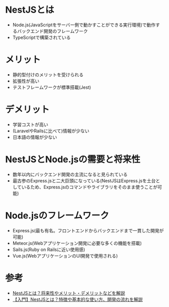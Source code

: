 # NestJSとは
* Node.js(JavaScriptをサーバー側で動かすことができる実行環境)で動作するバックエンド開発のフレームワーク
* TypeScriptで構築されている

# メリット
* 静的型付けのメリットを受けられる
* 拡張性が高い
* テストフレームワークが標準搭載(Jest)

# デメリット
* 学習コストが高い
* (LaravelやRailsに比べて)情報が少ない
* 日本語の情報が少ない

# NestJSとNode.jsの需要と将来性
* 数年以内にバックエンド開発の主流になると見られている
* 最古参のExpress.jsと二大巨頭になっている(NestJSはExpress.jsを土台としているため、Express.jsのコマンドやライブラリをそのまま使うことが可能)

# Node.jsのフレームワーク
* Express.js(最も有名。フロントエンドからバックエンドまで一貫した開発が可能)
* Meteor.js(Webアプリケーション開発に必要な多くの機能を搭載)
* Sails.js(Ruby on Railsに近い使用感)
* Vue.js(WebアプリケーションのUI開発で使用される) 

# 参考
* [NestJSとは？将来性やメリット・デメリットなどを解説](https://techtionary.jp/3534/#:~:text=NestJS%E3%81%AF%E3%80%81Node.js%E4%B8%8A,%E3%81%8C%E5%8F%AF%E8%83%BD%E3%81%AB%E3%81%AA%E3%82%8A%E3%81%BE%E3%81%99%E3%80%82)
* [【入門】NestJSとは？特徴や基本的な使い方、開発の流れを解説](https://one-div.com/programming/javascript/whatisnestjs)
